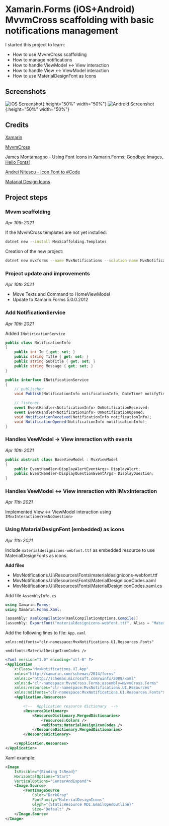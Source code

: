 # Xamarin.Forms (iOS+Android) MvvmCross scaffolding with basic notifications management

I started this project to learn:

* How to use MvvmCross scaffolding 
* How to manage notifications 
* How to handle ViewModel <-> View interaction
* How to handle View <-> ViewModel interaction
* How to use MaterialDesignFont as Icons

## Screenshots 

![iOS Screenshot](screenshots/ios-1.png){:height="50%" width="50%"}
![Android Screenshot](screenshots/droid-1.png){:height="50%" width="50%"}

## Credits 

[Xamarin](https://dotnet.microsoft.com/apps/xamarin)

[MvvmCross](https://www.mvvmcross.com/)

[James Montamagno - Using Font Icons in Xamarin.Forms: Goodbye Images, Hello Fonts!](https://montemagno.com/using-font-icons-in-xamarin-forms-goodbye-images-hello-fonts/)

[Andrei Nitescu - Icon Font to #Code](https://andreinitescu.github.io/IconFont2Code/)

[Matarial Design Icons](https://materialdesignicons.com/)

## Project steps 

### Mvvm scaffolding 

_Apr 10th 2021_

If the MvvmCross templates are not yet installed:
```sh 
dotnet new --install MvxScaffolding.Templates
```

Creation of the new project:
```sh 
dotnet new mvxforms --name MvxNotifications --solution-name MvxNotifications
```

### Project update and improvements

_Apr 10th 2021_

* Move Texts and Command to HomeViewModel
* Update to Xamarin.Forms 5.0.0.2012

### Add NotificationService

_Apr 10th 2021_

Added `INotiricationService`

```cs
public class NotificationInfo
{
    public int Id { get; set; }
    public string Title { get; set; }
    public string SubTitle { get; set; }
    public string Message { get; set; }
}

public interface INotificationService
{
    // publischer
    void Publish(NotificationInfo notificationInfo, DateTime? notifyTime = null);

    // listener
    event EventHandler<NotificationInfo> OnNotificationReceived;
    event EventHandler<NotificationInfo> OnNotificationOpened;
    void NotificationReceived(NotificationInfo notificationInfo);
    void NotificationOpened(NotificationInfo notificationInfo);
}
```

### Handles VewModel -> View inreraction with events

_Apr 10th 2021_

```cs
public abstract class BaseViewModel : MvxViewModel
{
    public EventHandler<DisplayAlertEventArgs> DisplayAlert;
    public EventHandler<DisplayQuestionEventArgs> DisplayQuestion;
}
```

### Handles VewModel <-> View inreraction with __IMvxInteraction__

_Apr 11th 2021_

Implemented View <-> ViewModel interaction using `IMvxInteraction<YesNoQuestion>`


### Using MatarialDesignFont (embedded) as icons

_Apr 11th 2021_

Include `materialdesignicons-webfont.ttf` as embedded resource to use MaterialDesignFonts as icons.

**Add files**

* MxvNotifications.UI\Resources\Fonts\materialdesignicons-webfont.ttf
* MxvNotifications.UI\Resources\Fonts\MaterialDesignIconCodes.xaml
* MxvNotifications.UI\Resources\Fonts\MaterialDesignIconCodes.xaml.cs

Add file `AssemblyInfo.cs`

```cs
using Xamarin.Forms;
using Xamarin.Forms.Xaml;

[assembly: XamlCompilation(XamlCompilationOptions.Compile)]
[assembly: ExportFont("materialdesignicons-webfont.ttf", Alias = "MaterialDesignIcons")]
```

Add the following lines to file: `App.xaml`

`xmlns:mdifonts="clr-namespace:MvxNotifications.UI.Resources.Fonts"`

`<mdifonts:MaterialDesignIconCodes />`

```xml
<?xml version="1.0" encoding="utf-8" ?>
<Application
    x:Class="MvxNotifications.UI.App"
    xmlns="http://xamarin.com/schemas/2014/forms"
    xmlns:x="http://schemas.microsoft.com/winfx/2009/xaml"
    xmlns:d="clr-namespace:MvvmCross.Forms;assembly=MvvmCross.Forms"
    xmlns:resources="clr-namespace:MvxNotifications.UI.Resources"
    xmlns:mdifonts="clr-namespace:MvxNotifications.UI.Resources.Fonts">
    <Application.Resources>

        <!--  Application resource dictionary  -->
        <ResourceDictionary>
            <ResourceDictionary.MergedDictionaries>
                <resources:Colors />
                <mdifonts:MaterialDesignIconCodes />
            </ResourceDictionary.MergedDictionaries>
        </ResourceDictionary>

    </Application.Resources>
</Application>
```

Xaml example:

```xml
<Image
    IsVisible="{Binding IsRead}"
    HorizontalOptions="Start"
    VerticalOptions="CenterAndExpand">
    <Image.Source>
        <FontImageSource
            Color="DarkGray"
            FontFamily="MaterialDesignIcons"
            Glyph="{StaticResource MDI.EmailOpenOutline}"
            Size="Default" />
    </Image.Source>
</Image>
```